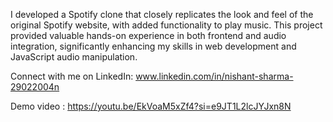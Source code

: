 I developed a Spotify clone that closely replicates the look and feel of the original Spotify website, with added functionality to play music. 
This project provided valuable hands-on experience in both frontend and audio integration, significantly enhancing my skills in web development and JavaScript audio manipulation. 

Connect with me on LinkedIn: www.linkedin.com/in/nishant-sharma-29022004n

Demo video : https://youtu.be/EkVoaM5xZf4?si=e9JT1L2lcJYJxn8N
